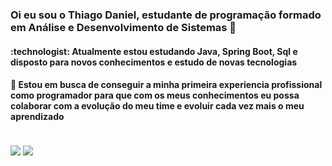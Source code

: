 <h3> Oi eu sou o Thiago Daniel, estudante de programação formado em Análise e Desenvolvimento de Sistemas 👋 </h3>
<h4> :technologist: Atualmente estou estudando Java, Spring Boot, Sql e disposto para novos conhecimentos e estudo de novas tecnologias </h4>
<h4> 🌱 Estou em busca de conseguir a minha primeira experiencia profissional como programador para 
  que com os meus conhecimentos eu possa colaborar com a evolução do meu time e evoluir cada vez mais o meu aprendizado </h4>

<div style= "display: inline_block"><br>
    <img align="center" src="https://github-readme-stats.vercel.app/api?username=thiagoDaniel&show_icons=true&theme=transparent"> <img align="center"  src="https://github-readme-stats.vercel.app/api/top-langs/?username=thiagoDaniel&layout=compact">
    

</div>
